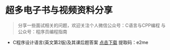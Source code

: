 # 超多电子书与视频资料分享
>分享一些面试相关的问题，欢迎关注个人微信公众号：C语言与CPP编程  与公众号：程序员编程指南
- C程序设计语言(英文第2版)及其课后题答案 [点击下载](https://pan.baidu.com/s/1xt-UN7PjmVwUPIsAegfbHA)  提取码：e2me 

